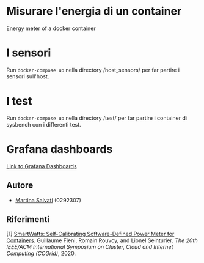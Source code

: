 # Misurare l'energia di un container
Energy meter of a docker container

# I sensori
Run ```docker-compose up``` nella directory /host_sensors/ per far partire i sensori sull'host.

# I test 
Run ```docker-compose up``` nella directory /test/ per far partire i container di sysbench con i differenti test.

# Grafana dashboards

 [Link to Grafana Dashboards](http://localhost:3000/dashboard/snapshot/S0QWWa7O7OyoajfSFeJSvC2SCgfab469)

## Autore

- [Martina Salvati](https://github.com/msalvati1997)   (0292307)

## Riferimenti

[1] [SmartWatts: Self-Calibrating Software-Defined Power Meter for
Containers](https://arxiv.org/pdf/2001.02505.pdf). Guillaume Fieni,
Romain Rouvoy, and Lionel Seinturier. <i>The 20th IEEE/ACM
International Symposium on Cluster, Cloud and Internet Computing
(CCGrid)</i>, 2020.